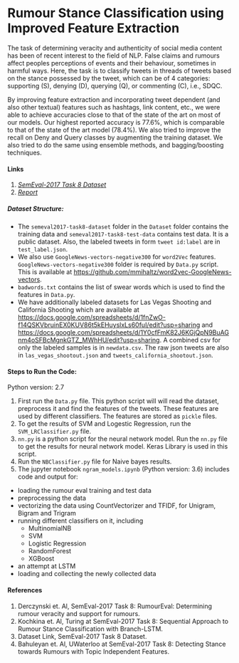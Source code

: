 # Rumour Stance Classification using Improved Feature Extraction  

The task of determining veracity and authenticity of social media content has been of recent interest to the field of NLP. False claims and rumours affect peoples perceptions of events and their behaviour, sometimes in harmful ways. Here, the task is to classify tweets in threads of tweets based on the stance possessed by the tweet, which can be of 4 categories: supporting (S), denying (D), querying (Q), or commenting (C), i.e., SDQC.   

By improving feature extraction and incorporating tweet dependent (and also other textual) features such as hashtags, link content, etc., we were able to achieve accuracies close to that of the state of the art on most of our models. Our highest reported accuracy is 77.6%, which is comparable to that of the state of the art model (78.4%). We also tried to improve the recall on Deny and Query classes by augmenting the training dataset. We also tried to do the same using ensemble methods, and bagging/boosting techniques. 

#### Links
1. [*SemEval-2017 Task 8 Dataset*](http://alt.qcri.org/semeval2017/task8/index.php?id=data-and-tools)
2. [*Report*](https://github.com/sayhitosandy/Rumour_Stance_Classification/blob/master/Report.pdf)

##### Dataset Structure:
- The `semeval2017-task8-dataset` folder in the `Dataset` folder contains the training data and `semeval2017-task8-test-data` contains test data. It is a public dataset. Also, the labeled tweets in form `tweet id:label` are in `test_label.json`.
- We also use `GoogleNews-vectors-negative300` for `word2Vec` features. `GoogleNews-vectors-negative300` folder is required by `Data.py` script. This is available at https://github.com/mmihaltz/word2vec-GoogleNews-vectors.
- `badwords.txt` contains the list of swear words which is used to find the features in `Data.py`.
- We have additionally labeled datasets for Las Vegas Shooting and California Shooting which are available at https://docs.google.com/spreadsheets/d/1fnZwO-f14QSKVbruinEX0KUV86t5kEHuyslxLs60fuI/edit?usp=sharing and https://docs.google.com/spreadsheets/d/1Y0cfFmK82J6KGjQpN9BuAGnm4oSFBcMgnkGTZ_MWhHU/edit?usp=sharing. A combined csv for only the labeled samples is in `newdata.csv`. The raw json tweets are also in `las_vegas_shootout.json` and `tweets_california_shootout.json`.

#### Steps to Run the Code:
Python version: 2.7  
1. First run the `Data.py` file. This python script will will read the dataset, preprocess it and find the features of the tweets. These features are used by different classifiers. The features are stored as `pickle` files.
2. To get the results of SVM and Logestic Regression, run the `SVM_LRClassifier.py` file.
3. `nn.py` is a python script for the neural network model. Run the `nn.py` file to get the results for neural network model. Keras Library is used in this script.
4. Run the `NBClassifier.py` file for Naive bayes results.
5. The jupyter notebook `ngram_models.ipynb` (Python version: 3.6) includes code and output for:
  - loading the rumour eval training and test data
  - preprocessing the data
  - vectorizing the data using CountVectorizer and TFIDF, for Unigram, Bigram and Trigram
  - running different classifiers on it, including
    - MultinomialNB
    - SVM
    - Logistic Regression
    - RandomForest
    - XGBoost
  - an attempt at LSTM
  - loading and collecting the newly collected data

#### References
1. Derczynski et. Al, SemEval-2017 Task 8: RumourEval: Determining rumour veracity and support for rumours.
2. Kochkina et. Al, Turing at SemEval-2017 Task 8: Sequential Approach to Rumour Stance Classification with Branch-LSTM.
3. Dataset Link, SemEval-2017 Task 8 Dataset.
4. Bahuleyan et. Al, UWaterloo at SemEval-2017 Task 8: Detecting Stance towards Rumours with Topic Independent Features.